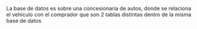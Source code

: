 La base de datos es sobre una concesionaria de autos, donde se relaciona el vehiculo con el comprador que son 2 tablas distintas dentro de la misma base de datos
